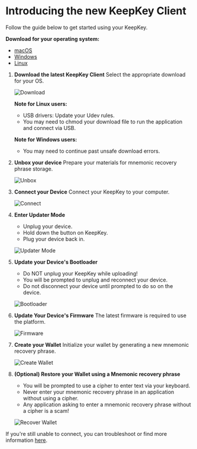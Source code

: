 # Introducing the new KeepKey Client

Follow the guide below to get started using your KeepKey.

**Download for your operating system:**

- [macOS](https://example.com/download/macos)
- [Windows](https://example.com/download/windows)
- [Linux](https://example.com/download/linux)

1. **Download the latest KeepKey Client**
   Select the appropriate download for your OS.

   ![Download](https://www.keepkey.com/_next/image?url=%2F_next%2Fstatic%2Fmedia%2FDownload.ad8e6a41.png&w=1920&q=100)

   **Note for Linux users:**
    - USB drivers: Update your Udev rules.
    - You may need to chmod your download file to run the application and connect via USB.

   **Note for Windows users:**
    - You may need to continue past unsafe download errors.

2. **Unbox your device**
   Prepare your materials for mnemonic recovery phrase storage.

   ![Unbox](https://www.keepkey.com/_next/image?url=%2F_next%2Fstatic%2Fmedia%2Fkeepkey-unboxed.4b879767.jpeg&w=1080&q=100)

3. **Connect your Device**
   Connect your KeepKey to your computer.

   ![Connect](https://www.keepkey.com/_next/image?url=%2F_next%2Fstatic%2Fmedia%2FConnecting.1182de07.png&w=1200&q=100)

4. **Enter Updater Mode**
    - Unplug your device.
    - Hold down the button on KeepKey.
    - Plug your device back in.

   ![Updater Mode](https://www.keepkey.com/_next/image?url=%2F_next%2Fstatic%2Fmedia%2FUpdaterMode.5fa76af5.png&w=1080&q=100)

5. **Update your Device's Bootloader**
    - Do NOT unplug your KeepKey while uploading!
    - You will be prompted to unplug and reconnect your device.
    - Do not disconnect your device until prompted to do so on the device.

   ![Bootloader](https://www.keepkey.com/_next/image?url=%2F_next%2Fstatic%2Fmedia%2FBootloader.cb0766d0.png&w=1080&q=100)

6. **Update Your Device's Firmware**
   The latest firmware is required to use the platform.

   ![Firmware](https://www.keepkey.com/_next/image?url=%2F_next%2Fstatic%2Fmedia%2FFirmware.5535357b.png&w=1080&q=100)

7. **Create your Wallet**
   Initialize your wallet by generating a new mnemonic recovery phrase.

   ![Create Wallet](https://www.keepkey.com/_next/image?url=%2F_next%2Fstatic%2Fmedia%2FCreateWallet.6edf89bb.png&w=1080&q=100)

8. **(Optional) Restore your Wallet using a Mnemonic recovery phrase**
    - You will be prompted to use a cipher to enter text via your keyboard.
    - Never enter your mnemonic recovery phrase in an application without using a cipher.
    - Any application asking to enter a mnemonic recovery phrase without a cipher is a scam!

   ![Recover Wallet](https://www.keepkey.com/_next/image?url=%2F_next%2Fstatic%2Fmedia%2FRecover.358b9075.png&w=1080&q=100)

If you're still unable to connect, you can troubleshoot or find more information [here](https://example.com/troubleshoot).
